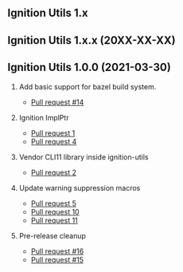 ## Ignition Utils 1.x

## Ignition Utils 1.x.x (20XX-XX-XX)

## Ignition Utils 1.0.0 (2021-03-30)

1. Add basic support for bazel build system.
    * [Pull request #14](https://github.com/ignitionrobotics/ign-utils/pull/14)

1. Ignition ImplPtr
    * [Pull request 1](https://github.com/ignitionrobotics/ign-utils/pull/1)
    * [Pull request 4](https://github.com/ignitionrobotics/ign-utils/pull/4)

1. Vendor CLI11 library inside ignition-utils
    * [Pull request 2](https://github.com/ignitionrobotics/ign-utils/pull/2)

1. Update warning suppression macros
    * [Pull request 5](https://github.com/ignitionrobotics/ign-utils/pull/5)
    * [Pull request 10](https://github.com/ignitionrobotics/ign-utils/pull/10)
    * [Pull request 11](https://github.com/ignitionrobotics/ign-utils/pull/11)

1. Pre-release cleanup
    * [Pull request #16](https://github.com/ignitionrobotics/ign-utils/pull/16)
    * [Pull request #15](https://github.com/ignitionrobotics/ign-utils/pull/15)

